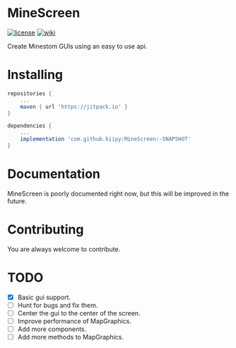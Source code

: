 # MineScreen

[![license](https://img.shields.io/github/license/kiipy/MineScreen?style=for-the-badge&color=dd7744)](./LICENSE)
[![wiki](https://img.shields.io/badge/documentation-wiki-x?style=for-the-badge&color=cc7788)](https://github.com/kiipy/MineScreen/wiki)

Create Minestom GUIs using an easy to use api.

# Installing
```groovy
repositories {
    ...
    maven { url 'https://jitpack.io' }
}

dependencies {
    ...
    implementation 'com.github.kiipy:MineScreen:-SNAPSHOT'
}
```

# Documentation
MineScreen is poorly documented right now, but this will be improved in the future.

# Contributing
You are always welcome to contribute.

# TODO
- [x] Basic gui support.
- [ ] Hunt for bugs and fix them.
- [ ] Center the gui to the center of the screen.
- [ ] Improve performance of MapGraphics. 
- [ ] Add more components.
- [ ] Add more methods to MapGraphics.
